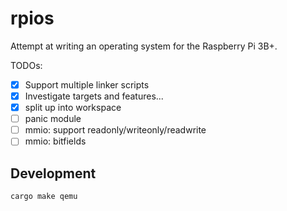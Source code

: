 # rpios

Attempt at writing an operating system for the Raspberry Pi 3B+.

TODOs:

- [x] Support multiple linker scripts
- [x] Investigate targets and features...
- [x] split up into workspace
- [ ] panic module
- [ ] mmio: support readonly/writeonly/readwrite
- [ ] mmio: bitfields

## Development

`cargo make qemu`
